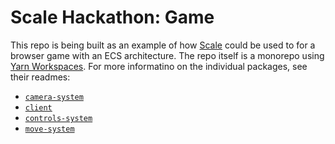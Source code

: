 # Scale Hackathon: Game

This repo is being built as an example of how [Scale](https://scale.sh) could be used to for a browser game with an ECS architecture. The repo itself is a monorepo using [Yarn Workspaces](https://yarnpkg.com/features/workspaces). For more informatino on the individual packages, see their readmes:

* [`camera-system`](/packages/camera-system/README.md)
* [`client`](/packages/client/README.md)
* [`controls-system`](/packages/controls-system/README.md)
* [`move-system`](/packages/move-system/README.md)
